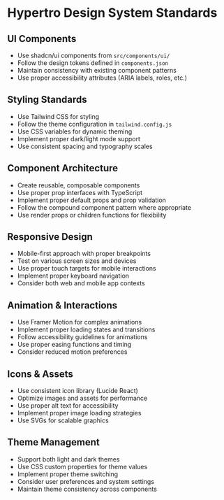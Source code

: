# Hypertro Design System Standards

## UI Components

- Use shadcn/ui components from `src/components/ui/`
- Follow the design tokens defined in `components.json`
- Maintain consistency with existing component patterns
- Use proper accessibility attributes (ARIA labels, roles, etc.)

## Styling Standards

- Use Tailwind CSS for styling
- Follow the theme configuration in `tailwind.config.js`
- Use CSS variables for dynamic theming
- Implement proper dark/light mode support
- Use consistent spacing and typography scales

## Component Architecture

- Create reusable, composable components
- Use proper prop interfaces with TypeScript
- Implement proper default props and prop validation
- Follow the compound component pattern where appropriate
- Use render props or children functions for flexibility

## Responsive Design

- Mobile-first approach with proper breakpoints
- Test on various screen sizes and devices
- Use proper touch targets for mobile interactions
- Implement proper keyboard navigation
- Consider both web and mobile app contexts

## Animation & Interactions

- Use Framer Motion for complex animations
- Implement proper loading states and transitions
- Follow accessibility guidelines for animations
- Use proper easing functions and timing
- Consider reduced motion preferences

## Icons & Assets

- Use consistent icon library (Lucide React)
- Optimize images and assets for performance
- Use proper alt text for accessibility
- Implement proper image loading strategies
- Use SVGs for scalable graphics

## Theme Management

- Support both light and dark themes
- Use CSS custom properties for theme values
- Implement proper theme switching
- Consider user preferences and system settings
- Maintain theme consistency across components
